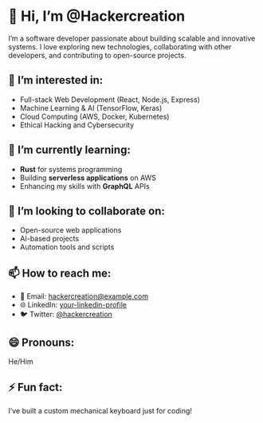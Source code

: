 # 👋 Hi, I’m @Hackercreation

I’m a software developer passionate about building scalable and innovative systems. I love exploring new technologies, collaborating with other developers, and contributing to open-source projects.

## 👀 I’m interested in:
- Full-stack Web Development (React, Node.js, Express)
- Machine Learning & AI (TensorFlow, Keras)
- Cloud Computing (AWS, Docker, Kubernetes)
- Ethical Hacking and Cybersecurity

## 🌱 I’m currently learning:
- **Rust** for systems programming
- Building **serverless applications** on AWS
- Enhancing my skills with **GraphQL** APIs

## 💞️ I’m looking to collaborate on:
- Open-source web applications
- AI-based projects
- Automation tools and scripts

## 📫 How to reach me:
- 📧 Email: hackercreation@example.com
- 🌐 LinkedIn: [your-linkedin-profile](https://www.linkedin.com/in/your-profile/)
- 🐦 Twitter: [@hackercreation](https://twitter.com/hackercreation)

## 😄 Pronouns:
He/Him

## ⚡ Fun fact:
I’ve built a custom mechanical keyboard just for coding!


